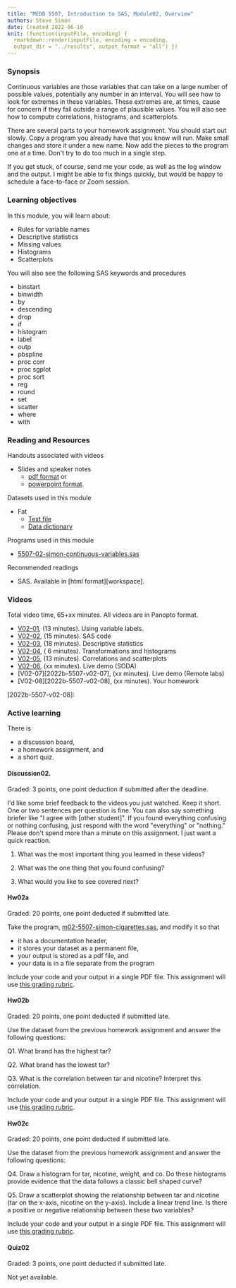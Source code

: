 ```yaml
---
title: "MEDB 5507, Introduction to SAS, Module02, Overview"
authors: Steve Simon
date: Created 2022-06-10
knit: (function(inputFile, encoding) {
  rmarkdown::render(inputFile, encoding = encoding,
  output_dir = "../results", output_format = "all") }) 
---
```


### Synopsis

Continuous variables are those variables that can take on a large number of possible values, potentially any number in an interval. You will see how to look for extremes in these variables. These extremes are, at times, cause for concern if they fall outside a range of plausible values. You will also see how to compute correlations, histograms, and scatterplots.

There are several parts to your homework assignment. You should start out slowly. Copy a program you already have that you know will run. Make small changes and store it under a new name. Now add the pieces to the program one at a time. Don't try to do too much in a single step.

If you get stuck, of course, send me your code, as well as the log window and the output. I might be able to fix things quickly, but would be happy to schedule a face-to-face or Zoom session.

### Learning objectives

In this module, you will learn  about:

+ Rules for variable names
+ Descriptive statistics
+ Missing values
+ Histograms
+ Scatterplots

You will also see the following SAS keywords and procedures

+ binstart
+ binwidth
+ by
+ descending
+ drop
+ if
+ histogram
+ label
+ outp
+ pbspline
+ proc corr
+ proc sgplot
+ proc sort
+ reg
+ round
+ set
+ scatter
+ where
+ with


### Reading and Resources

Handouts associated with videos

+ Slides and speaker notes
  + [pdf format][v02-pdf] or
  + [powerpoint format][v02-pptx].

[v02-pdf]: https://github.com/pmean/introduction-to-sas/blob/master/results/5507-02-simon-slides-and-speaker-notes.pdf

[v02-pptx]: https://github.com/pmean/introduction-to-SAS/blob/master/results/5507-02-simon-slides-and-speaker-notes.pptx



Datasets used in this module

+ Fat
  + [Text file][git1]
  + [Data dictionary][git2]
  
[git1]: https://github.com/pmean/introduction-to-SAS/blob/master/data/fat.txt
[git2]: https://github.com/pmean/classes/blob/master/introduction-to-r/data/fat-data-dictionary.yaml

Programs used in this module

+ [5507-02-simon-continuous-variables.sas][git3]

[git3]: https://github.com/pmean/introduction-to-SAS/blob/master/src/5507-02-simon-continuous-variables.sas

Recommended readings

+ SAS. Available in [html format][workspace].

### Videos

Total video time, 65+xx minutes. All videos are in Panopto format.

+ [V02-01][2022b-5507-v02-01], (13 minutes). Using variable labels.
+ [V02-02][2022b-5507-v02-02], (15 minutes). SAS code
+ [V02-03][2022b-5507-v02-03], (18 minutes). Descriptive statistics
+ [V02-04][2022b-5507-v02-04], ( 6 minutes). Transformations and histograms
+ [V02-05][2022b-5507-v02-05], (13 minutes). Correlations and scatterplots
+ [V02-06][2022b-5507-v02-06], (xx minutes). Live demo (SODA)
+ [V02-07][2022b-5507-v02-07], (xx minutes). Live demo (Remote labs)
+ [V02-08][2022b-5507-v02-08], (xx minutes). Your homework

[2022b-5507-v02-01]: https://umsystem.hosted.panopto.com/Panopto/Pages/Viewer.aspx?id=1f8f548c-da23-4f2d-a3f0-aeb701624038
[2022b-5507-v02-02]: https://umsystem.hosted.panopto.com/Panopto/Pages/Viewer.aspx?id=f7a9c5e2-cdc5-4734-8191-aeb70165daf6
[2022b-5507-v02-03]: https://umsystem.hosted.panopto.com/Panopto/Pages/Viewer.aspx?id=dc8e3faf-b8e1-4ffa-8f7f-aeb7016a4dad
[2022b-5507-v02-04]: https://umsystem.hosted.panopto.com/Panopto/Pages/Viewer.aspx?id=e601c3dd-43f9-451f-8a14-aeb7016f6c33
[2022b-5507-v02-05]: https://umsystem.hosted.panopto.com/Panopto/Pages/Viewer.aspx?id=1b7d8391-997d-46c5-be89-aeb7017120f9
[2022b-5507-v02-06]: 
[2022b-5507-v02-07]: 
[2022b-5507-v02-08]: 

### Active learning

There is

+ a discussion board,
+ a homework assignment, and
+ a short quiz.

#### Discussion02. 

Graded: 3 points, one point deduction if submitted after the deadline.

I'd like some brief feedback to the videos you just watched. Keep it short. One or two sentences per question is fine. You can also say something briefer like "I agree with [other student]". If you found everything confusing or nothing confusing, just respond with the word "everything" or "nothing." Please don't spend more than a minute on this assignment. I just want a quick reaction.

1. What was the most important thing you learned in these videos?

2. What was the one thing that you found confusing?

3. What would you like to see covered next?

#### Hw02a

Graded: 20 points, one point deducted if submitted late.

Take the program, [m02-5507-simon-cigarettes.sas][git1], and modify it so that

+ it has a documentation header,
+ it stores your dataset as a permanent file,
+ your output is stored as a pdf file, and
+ your data is in a file separate from the program

Include your code and your output in a single PDF file. This assignment will use [this grading rubric][git2].

#### Hw02b

Graded: 20 points, one point deducted if submitted late.

Use the dataset from the previous homework assignment and answer the following questions:

Q1. What brand has the highest tar?

Q2. What brand has the lowest tar?

Q3. What is the correlation between tar and nicotine? Interpret this correlation.

Include your code and your output in a single PDF file. This assignment will use [this grading rubric][git2].

#### Hw02c

Graded: 20 points, one point deducted if submitted late.

Use the dataset from the previous homework assignment and answer the following questions:

Q4. Draw a histogram for tar, nicotine, weight, and co. Do these histograms provide evidence that the data follows a classic bell shaped curve?

Q5. Draw a scatterplot showing the relationship between tar and nicotine (tar on the x-axis, nicotine on the y-axis). Include a linear trend line. Is there a positive or negative relationship between these two variables?

Include your code and your output in a single PDF file. This assignment will use [this grading rubric][git2].

#### Quiz02

Graded: 3 points, one point deducted if submitted late.

Not yet available.



[grading-rubric]: https://github.com/pmean/classes/blob/master/software-engineering/src/grading-rubric.md
